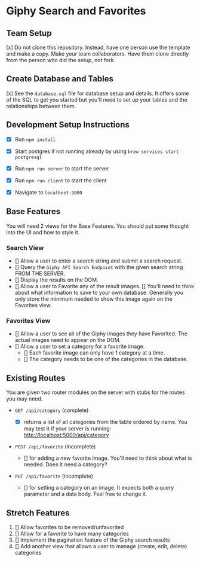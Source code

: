 # Giphy Search and Favorites


## Team Setup
[x] Do not clone this repository. Instead, have one person use the template and make a copy. Make your team collaborators. Have them clone directly from the person who did the setup, not fork.


## Create Database and Tables

[x] See the `database.sql` file for database setup and details. It offers some of the SQL to get you started but you'll need to set up your tables and the relationships between them. 


## Development Setup Instructions

* [x] Run `npm install`
* [x] Start postgres if not running already by using `brew services start postgresql`
* [x] Run `npm run server` to start the server
* [x] Run `npm run client` to start the client
* [x] Navigate to `localhost:3000`


## Base Features

You will need 2 views for the Base Features. You should put some thought into the UI and how to style it.


### Search View

- [] Allow a user to enter a search string and submit a search request.
- [] Query the `Giphy API Search Endpoint` with the given search string FROM THE SERVER.
- [] Display the results on the DOM.
- [] Allow a user to Favorite any of the result images. [] You'll need to think about what information to save to your own database. Generally you only store the minimum needed to show this image again on the Favorites view.


### Favorites View

- [] Allow a user to see all of the Giphy images they have Favorited. The actual images need to appear on the DOM.
- [] Allow a user to set a category for a favorite image.
    - [] Each favorite image can only have 1 category at a time.
    - [] The category needs to be one of the categories in the database.


## Existing Routes

You are given two router modules on the server with stubs for the routes you may need.

- `GET /api/category` (complete)
    - [x] returns a list of all categories from the table ordered by name. You may test it if your server is running: [http://localhost:5000/api/category](http://localhost:5000/api/category)

- `POST /api/favorite` (incomplete)
    - [] for adding a new favorite image. You'll need to think about what is needed. Does it need a category?

- `PUT /api/favorite` (incomplete)
    - [] for setting a category on an image. It expects both a query parameter and a data body. Feel free to change it.


## Stretch Features

1. [] Allow favorites to be removed/unfavorited
2. [] Allow for a favorite to have many categories
3. [] Implement the pagination feature of the Giphy search results
4. [] Add another view that allows a user to manage (create, edit, delete) categories

